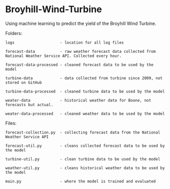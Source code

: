 # Broyhill-Wind-Turbine
Using machine learning to predict the yield of the Broyhill Wind Turbine. 

Folders:

    logs                    - location for all log files

    forecast-data           - raw weather forecast data collected from National Weather Service API. Collected every hour.

    forecast-data-processed - cleaned forecast data to be used by the model

    turbine-data            - data collected from turbine since 2009, not stored on GitHub

    turbine-data-processed  - cleaned turbine data to be used by the model

    weater-data             - historical weather data for Boone, not forecasts but actual.

    weater-data-processed   - cleaned weather data to be used by the model 

Files:

    forecast-collection.py  - collecting forecast data from the National Weather Service API

    forecast-util.py        - cleans collected forecast data to be used by the model

    turbine-util.py         - clean turbine data to be used by the model

    weather-util.py         - cleans historical weather data to be used by the model

    main.py                 - where the model is trained and evaluated



